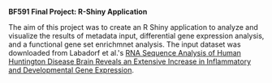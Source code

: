 **BF591 Final Project: R-Shiny Application**

The aim of this project was to create an R Shiny application to analyze and visualize the results of metadata input, differential gene expression analysis, and a functional gene set enrichmnet analysis. The input dataset was downloaded from Labadorf et al.'s [RNA Sequence Analysis of Human Huntington Disease Brain Reveals an Extensive Increase in Inflammatory and Developmental Gene Expression](https://journals.plos.org/plosone/article?id=10.1371/journal.pone.0143563).



